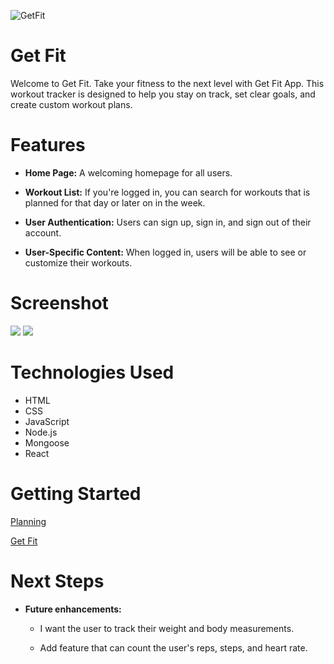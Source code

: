 ![GetFit](https://images.unsplash.com/photo-1570829460005-c840387bb1ca?w=700&auto=format&fit=crop&q=60&ixlib=rb-4.0.3&ixid=M3wxMjA3fDB8MHxzZWFyY2h8MzJ8fGd5bXxlbnwwfHwwfHx8MA%3D%3D)

# Get Fit
Welcome to Get Fit. Take your fitness to the next level with Get Fit App.
This workout tracker is designed to help you stay on track,
set clear goals, and create custom workout plans.

# Features 

- **Home Page:**  A welcoming homepage for all users.

- **Workout List:** If you're logged in, you can search for workouts that is planned for that day or later on in the week.

- **User Authentication:** Users can sign up, sign in, and sign out of their account.

- **User-Specific Content:** When logged in, users will be able to see or customize their workouts.

# Screenshot

<img src="https://i.imgur.com/WJqNhbRb.jpg">
<img src="https://i.imgur.com/9PhuUEyb.jpg">

# Technologies Used 
- HTML
- CSS
- JavaScript
- Node.js
- Mongoose
- React

# Getting Started 

[Planning](https://trello.com/b/u9QRsT4w/get-fit)

[Get Fit](https://get-fit-cde45b6e360f.herokuapp.com/)

# Next Steps

- **Future enhancements:**

    - I want the user to track their weight and body measurements.

    - Add feature that can count the user's reps, steps, and heart rate.
    